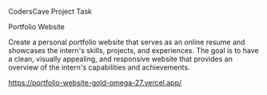 CodersCave Project Task

Portfolio Website 

Create a personal portfolio website that serves as an online resume and showcases
the intern's skills, projects, and experiences. The goal is to have a clean, visually
appealing, and responsive website that provides an overview of the intern's capabilities and achievements.

https://portfolio-website-gold-omega-27.vercel.app/

